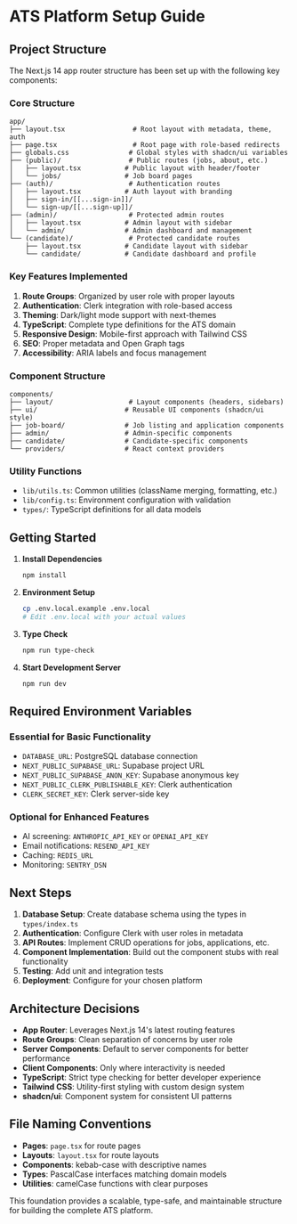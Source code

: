 # ATS Platform Setup Guide

## Project Structure

The Next.js 14 app router structure has been set up with the following key components:

### Core Structure
```
app/
├── layout.tsx                 # Root layout with metadata, theme, auth
├── page.tsx                   # Root page with role-based redirects
├── globals.css               # Global styles with shadcn/ui variables
├── (public)/                 # Public routes (jobs, about, etc.)
│   ├── layout.tsx           # Public layout with header/footer
│   └── jobs/                # Job board pages
├── (auth)/                   # Authentication routes
│   ├── layout.tsx           # Auth layout with branding
│   ├── sign-in/[[...sign-in]]/
│   └── sign-up/[[...sign-up]]/
├── (admin)/                  # Protected admin routes
│   ├── layout.tsx           # Admin layout with sidebar
│   └── admin/               # Admin dashboard and management
└── (candidate)/              # Protected candidate routes
    ├── layout.tsx           # Candidate layout with sidebar
    └── candidate/           # Candidate dashboard and profile
```

### Key Features Implemented

1. **Route Groups**: Organized by user role with proper layouts
2. **Authentication**: Clerk integration with role-based access
3. **Theming**: Dark/light mode support with next-themes
4. **TypeScript**: Complete type definitions for the ATS domain
5. **Responsive Design**: Mobile-first approach with Tailwind CSS
6. **SEO**: Proper metadata and Open Graph tags
7. **Accessibility**: ARIA labels and focus management

### Component Structure
```
components/
├── layout/                   # Layout components (headers, sidebars)
├── ui/                      # Reusable UI components (shadcn/ui style)
├── job-board/               # Job listing and application components
├── admin/                   # Admin-specific components
├── candidate/               # Candidate-specific components
└── providers/               # React context providers
```

### Utility Functions
- `lib/utils.ts`: Common utilities (className merging, formatting, etc.)
- `lib/config.ts`: Environment configuration with validation
- `types/`: TypeScript definitions for all data models

## Getting Started

1. **Install Dependencies**
   ```bash
   npm install
   ```

2. **Environment Setup**
   ```bash
   cp .env.local.example .env.local
   # Edit .env.local with your actual values
   ```

3. **Type Check**
   ```bash
   npm run type-check
   ```

4. **Start Development Server**
   ```bash
   npm run dev
   ```

## Required Environment Variables

### Essential for Basic Functionality
- `DATABASE_URL`: PostgreSQL database connection
- `NEXT_PUBLIC_SUPABASE_URL`: Supabase project URL
- `NEXT_PUBLIC_SUPABASE_ANON_KEY`: Supabase anonymous key
- `NEXT_PUBLIC_CLERK_PUBLISHABLE_KEY`: Clerk authentication
- `CLERK_SECRET_KEY`: Clerk server-side key

### Optional for Enhanced Features
- AI screening: `ANTHROPIC_API_KEY` or `OPENAI_API_KEY`
- Email notifications: `RESEND_API_KEY`
- Caching: `REDIS_URL`
- Monitoring: `SENTRY_DSN`

## Next Steps

1. **Database Setup**: Create database schema using the types in `types/index.ts`
2. **Authentication**: Configure Clerk with user roles in metadata
3. **API Routes**: Implement CRUD operations for jobs, applications, etc.
4. **Component Implementation**: Build out the component stubs with real functionality
5. **Testing**: Add unit and integration tests
6. **Deployment**: Configure for your chosen platform

## Architecture Decisions

- **App Router**: Leverages Next.js 14's latest routing features
- **Route Groups**: Clean separation of concerns by user role
- **Server Components**: Default to server components for better performance
- **Client Components**: Only where interactivity is needed
- **TypeScript**: Strict type checking for better developer experience
- **Tailwind CSS**: Utility-first styling with custom design system
- **shadcn/ui**: Component system for consistent UI patterns

## File Naming Conventions

- **Pages**: `page.tsx` for route pages
- **Layouts**: `layout.tsx` for route layouts
- **Components**: kebab-case with descriptive names
- **Types**: PascalCase interfaces matching domain models
- **Utilities**: camelCase functions with clear purposes

This foundation provides a scalable, type-safe, and maintainable structure for building the complete ATS platform.